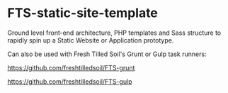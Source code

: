 # FTS-static-site-template

Ground level front-end architecture, PHP templates and Sass structure to rapidly spin up a Static Website or Application prototype.

Can also be used with Fresh Tilled Soil's Grunt or Gulp task runners:

https://github.com/freshtilledsoil/FTS-grunt

https://github.com/freshtilledsoil/FTS-gulp
